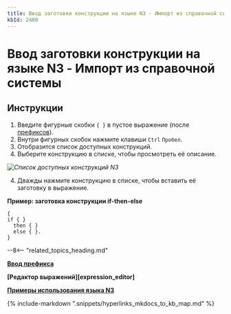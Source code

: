 ```yaml
---
title: Ввод заготовки конструкции на языке N3 - Импорт из справочной системы
kbId: 2480
---
```


# Ввод заготовки конструкции на языке N3 - Импорт из справочной системы

## Инструкции

1. Введите фигурные скобки `{ }` в пустое выражение (после [префиксов](https://kb.comindware.ru/article.php?id=2477)).
2. Внутри фигурных скобок нажмите клавиши `Ctrl` `Пробел`.
3. Отобразится список доступных конструкций.
4. Выберите конструкцию в списке, чтобы просмотреть её описание.

_![Список доступных конструкций N3](https://kb.comindware.ru/assets/n3_editor_block_autocomplete.png)_

4. Дважды нажмите конструкцию в списке, чтобы вставить её заготовку в выражение.

**Пример: заготовка конструкции if-then-else**

```
{  
if { }  
  then { }  
  else { }.  
}
```

--8<-- "related_topics_heading.md"

**[Ввод префикса](https://kb.comindware.ru/article.php?id=2477)**

**[Редактор выражений][expression_editor]**

**[Примеры использования языка N3](https://kb.comindware.ru/category.php?id=408)**

{% include-markdown ".snippets/hyperlinks_mkdocs_to_kb_map.md" %}
